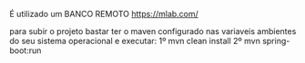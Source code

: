 É utilizado um BANCO REMOTO https://mlab.com/

para subir o projeto bastar ter o maven configurado nas variaveis ambientes do seu sistema operacional e executar:
1º mvn clean install
2º mvn spring-boot:run
